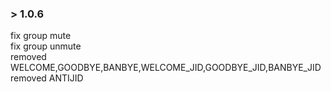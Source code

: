 ### > 1.0.6
fix group mute <br>
fix group unmute <br>
removed WELCOME,GOODBYE,BANBYE,WELCOME_JID,GOODBYE_JID,BANBYE_JID<br>
removed ANTIJID
